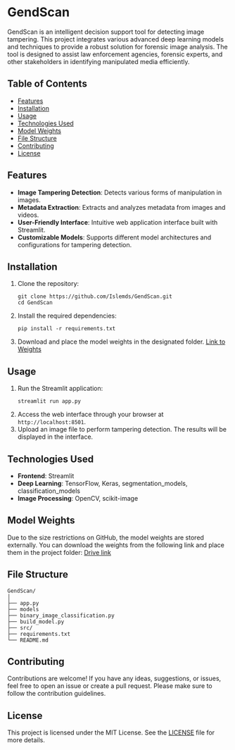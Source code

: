 # GendScan

GendScan is an intelligent decision support tool for detecting image tampering. This project integrates various advanced deep learning models and techniques to provide a robust solution for forensic image analysis. The tool is designed to assist law enforcement agencies, forensic experts, and other stakeholders in identifying manipulated media efficiently.

## Table of Contents
- [Features](#features)
- [Installation](#installation)
- [Usage](#usage)
- [Technologies Used](#technologies-used)
- [Model Weights](#model-weights)
- [File Structure](#file-structure)
- [Contributing](#contributing)
- [License](#license)

## Features
- **Image Tampering Detection**: Detects various forms of manipulation in images.
- **Metadata Extraction**: Extracts and analyzes metadata from images and videos.
- **User-Friendly Interface**: Intuitive web application interface built with Streamlit.
- **Customizable Models**: Supports different model architectures and configurations for tampering detection.

## Installation
1. Clone the repository:
   ```
   git clone https://github.com/Islemds/GendScan.git
   cd GendScan
   ```
2. Install the required dependencies:
   ```
   pip install -r requirements.txt
   ```
3. Download and place the model weights in the designated folder. [Link to Weights](#model-weights)

## Usage
1. Run the Streamlit application:
   ```
   streamlit run app.py
   ```
2. Access the web interface through your browser at `http://localhost:8501`.
3. Upload an image file to perform tampering detection. The results will be displayed in the interface.

## Technologies Used
- **Frontend**: Streamlit
- **Deep Learning**: TensorFlow, Keras, segmentation_models, classification_models
- **Image Processing**: OpenCV, scikit-image

## Model Weights
Due to the size restrictions on GitHub, the model weights are stored externally. You can download the weights from the following link and place them in the project folder:
[Drive link](#) <!-- Replace with actual drive link -->

## File Structure
```
GendScan/
│
├── app.py                   
├── models    
├── binary_image_classification.py
├── build_model.py        
├── src/                  
├── requirements.txt           
└── README.md                 
```

## Contributing
Contributions are welcome! If you have any ideas, suggestions, or issues, feel free to open an issue or create a pull request. Please make sure to follow the contribution guidelines.

## License
This project is licensed under the MIT License. See the [LICENSE](LICENSE) file for more details.
